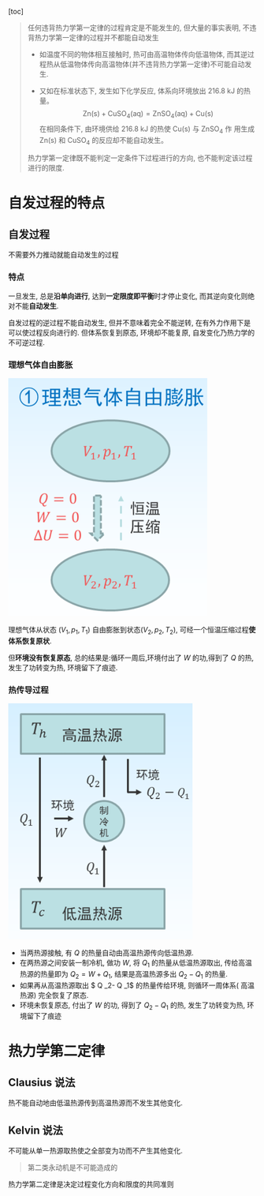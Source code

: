 [toc]

>   任何违背热力学第一定律的过程肯定是不能发生的, 但大量的事实表明, 不违背热力学第一定律的过程并不都能自动发生
>
>   +   如温度不同的物体相互接触时, 热可由高温物体传向低温物体, 而其逆过程热从低温物体传向高温物体(并不违背热力学第一定律)不可能自动发生.
>
>   +   又如在标准状态下, 发生如下化学反应, 体系向环境放出 $216.8 \mathrm{~kJ}$ 的热量。
>       $$
>       \mathrm{Zn}(\mathrm{s})+\mathrm{CuSO}_{4}(\mathrm{aq})=\mathrm{ZnSO}_{4}(\mathrm{aq})+\mathrm{Cu}(\mathrm{s})
>       $$
>       在相同条件下, 由环境供给 $216.8 \mathrm{~kJ}$ 的热使 $\mathrm{Cu}(\mathrm{s})$ 与 $\mathrm{ZnSO}_{4}$ 作 用生成 $\mathrm{Zn}(\mathrm{s})$ 和 $\mathrm{CuSO}_{4}$ 的反应却不能自动发生。
>
>   热力学第一定律既不能判定一定条件下过程进行的方向, 也不能判定该过程进行的限度.

# 自发过程的特点

## 自发过程

不需要外力推动就能自动发生的过程

### 特点

一旦发生, 总是**沿单向进行**, 达到**一定限度即平衡**时才停止变化, 而其逆向变化则绝对不能**自动发生**.

自发过程的逆过程不能自动发生, 但并不意味着完全不能逆转, 在有外力作用下是可以使过程反向进行的. 但体系恢复到原态, 环境却不能复原, 自发变化乃热力学的不可逆过程.

### 理想气体自由膨胀

![image-20211012103010438](image/image-20211012103010438.png)

理想气体从状态 $(V_1,p_1,T_1)$ 自由膨胀到状态$(V_2,p_2,T_2),$ 可经一个恒温压缩过程**使体系恢复原状**.

但**环境没有恢复原态**, 总的结果是:循环一周后,环境付出了 $W$ 的功,得到了 $Q$ 的热,发生了功转变为热, 环境留下了痕迹.

### 热传导过程

![image-20211012103809796](image/image-20211012103809796.png)

+   当两热源接触, 有 $Q$ 的热量自动由高温热源传向低温热源.
+    在两热源之间安装一制冷机, 做功 $W,$ 将 $Q _1$ 的热量从低温热源取出, 传给高温热源的热量即为 $Q _2=  W+  Q_1,$ 结果是高温热源多出 $Q _2-  Q _1$ 的热量.
+    如果再从高温热源取出 $ Q _2-  Q _1$ 的热量传给环境, 则循环一周体系( 高温热源) 完全恢复了原态.
+    环境未恢复原态, 付出了 $W$ 的功, 得到了 $Q _2-  Q _1$ 的热, 发生了功转变为热, 环境留下了痕迹

# 热力学第二定律

## Clausius 说法

热不能自动地由低温热源传到高温热源而不发生其他变化.

## Kelvin 说法

不可能从单一热源取热使之全部变为功而不产生其他变化.

>   第二类永动机是不可能造成的

热力学第二定律是决定过程变化方向和限度的共同准则

